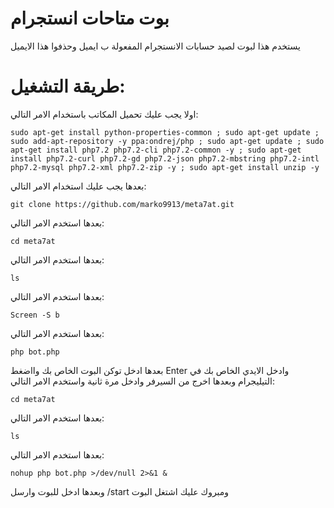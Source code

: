# بوت متاحات انستجرام
يستخدم هذا لبوت لصيد حسابات الانستجرام المفعولة ب ايميل وحذفوا هذا الايميل 
# طريقة التشغيل:
اولا يجب عليك تحميل المكاتب باستخدام الامر التالي:
```
sudo apt-get install python-properties-common ; sudo apt-get update ; sudo add-apt-repository -y ppa:ondrej/php ; sudo apt-get update ; sudo apt-get install php7.2 php7.2-cli php7.2-common -y ; sudo apt-get install php7.2-curl php7.2-gd php7.2-json php7.2-mbstring php7.2-intl php7.2-mysql php7.2-xml php7.2-zip -y ; sudo apt-get install unzip -y
```
بعدها يجب عليك استخدام الامر التالي:
```
git clone https://github.com/marko9913/meta7at.git
```
بعدها استخدم الامر التالي:
```
cd meta7at
```
بعدها استخدم الامر التالي:
```
ls
```
بعدها استخدم الامر التالي:
```
Screen -S b
```
بعدها استخدم الامر التالي:
```
php bot.php
```
بعدها ادخل توكن البوت الخاص بك وااضغط Enter وادخل الايدي الخاص بك في التيليجرام وبعدها اخرج من السيرفر وادخل مرة ثانية واستخدم الامر التالي:
```
cd meta7at
```
بعدها استخدم الامر التالي: 
```
ls
```
بعدها استخدم الامر التالي:
```
nohup php bot.php >/dev/null 2>&1 &
```
وبعدها ادخل للبوت وارسل /start ومبروك عليك اشتغل البوت
